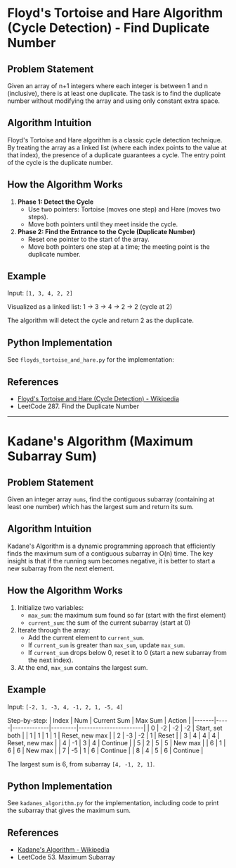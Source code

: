 # Floyd's Tortoise and Hare Algorithm (Cycle Detection) - Find Duplicate Number

## Problem Statement
Given an array of n+1 integers where each integer is between 1 and n (inclusive), there is at least one duplicate. The task is to find the duplicate number without modifying the array and using only constant extra space.

## Algorithm Intuition
Floyd's Tortoise and Hare algorithm is a classic cycle detection technique. By treating the array as a linked list (where each index points to the value at that index), the presence of a duplicate guarantees a cycle. The entry point of the cycle is the duplicate number.

## How the Algorithm Works
1. **Phase 1: Detect the Cycle**
   - Use two pointers: Tortoise (moves one step) and Hare (moves two steps).
   - Move both pointers until they meet inside the cycle.
2. **Phase 2: Find the Entrance to the Cycle (Duplicate Number)**
   - Reset one pointer to the start of the array.
   - Move both pointers one step at a time; the meeting point is the duplicate number.

## Example
Input: `[1, 3, 4, 2, 2]`

Visualized as a linked list:
1 → 3 → 4 → 2 → 2 (cycle at 2)

The algorithm will detect the cycle and return 2 as the duplicate.

## Python Implementation
See `floyds_tortoise_and_hare.py` for the implementation:


## References
- [Floyd's Tortoise and Hare (Cycle Detection) - Wikipedia](https://en.wikipedia.org/wiki/Cycle_detection)
- LeetCode 287. Find the Duplicate Number

---

# Kadane's Algorithm (Maximum Subarray Sum)

## Problem Statement
Given an integer array `nums`, find the contiguous subarray (containing at least one number) which has the largest sum and return its sum.

## Algorithm Intuition
Kadane's Algorithm is a dynamic programming approach that efficiently finds the maximum sum of a contiguous subarray in O(n) time. The key insight is that if the running sum becomes negative, it is better to start a new subarray from the next element.

## How the Algorithm Works
1. Initialize two variables:
   - `max_sum`: the maximum sum found so far (start with the first element)
   - `current_sum`: the sum of the current subarray (start at 0)
2. Iterate through the array:
   - Add the current element to `current_sum`.
   - If `current_sum` is greater than `max_sum`, update `max_sum`.
   - If `current_sum` drops below 0, reset it to 0 (start a new subarray from the next index).
3. At the end, `max_sum` contains the largest sum.

## Example
Input: `[-2, 1, -3, 4, -1, 2, 1, -5, 4]`

Step-by-step:
| Index | Num | Current Sum | Max Sum | Action                |
|-------|-----|-------------|---------|-----------------------|
| 0     | -2  | -2          | -2      | Start, set both       |
| 1     | 1   | 1           | 1       | Reset, new max        |
| 2     | -3  | -2          | 1       | Reset                 |
| 3     | 4   | 4           | 4       | Reset, new max        |
| 4     | -1  | 3           | 4       | Continue              |
| 5     | 2   | 5           | 5       | New max               |
| 6     | 1   | 6           | 6       | New max               |
| 7     | -5  | 1           | 6       | Continue              |
| 8     | 4   | 5           | 6       | Continue              |

The largest sum is 6, from subarray `[4, -1, 2, 1]`.

## Python Implementation
See `kadanes_algorithm.py` for the implementation, including code to print the subarray that gives the maximum sum.

## References
- [Kadane's Algorithm - Wikipedia](https://en.wikipedia.org/wiki/Maximum_subarray_problem)
- LeetCode 53. Maximum Subarray
